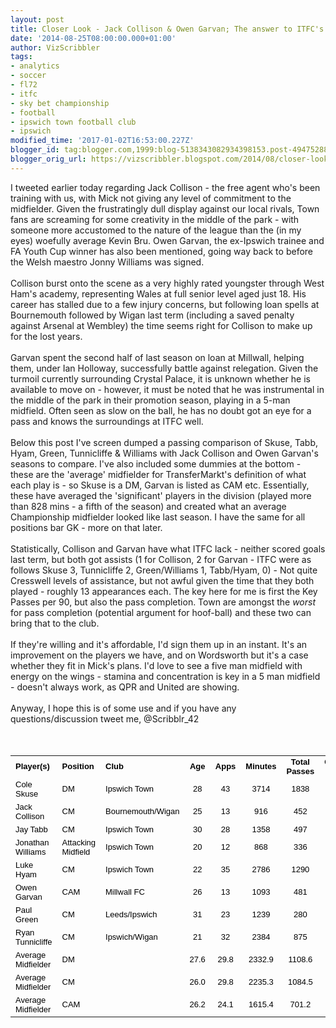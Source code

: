 ```yaml
---
layout: post
title: Closer Look - Jack Collison & Owen Garvan; The answer to ITFC's CM woes?
date: '2014-08-25T08:00:00.000+01:00'
author: VizScribbler
tags:
- analytics
- soccer
- fl72
- itfc
- sky bet championship
- football
- ipswich town football club
- ipswich
modified_time: '2017-01-02T16:53:00.227Z'
blogger_id: tag:blogger.com,1999:blog-5138343082934398153.post-4947528802975521356
blogger_orig_url: https://vizscribbler.blogspot.com/2014/08/closer-look-jack-collison-owen-garvan.html
---
```


I tweeted earlier today regarding Jack Collison - the free agent who's been training with us, with Mick not giving any level of commitment to the midfielder. Given the frustratingly dull display against our local rivals, Town fans are screaming for some creativity in the middle of the park - with someone more accustomed to the nature of the league than the (in my eyes) woefully average Kevin Bru. Owen Garvan, the ex-Ipswich trainee and FA Youth Cup winner has also been mentioned, going way back to before the Welsh maestro Jonny Williams was signed.<br /><br />Collison burst onto the scene as a very highly rated youngster through West Ham's academy, representing Wales at full senior level aged just 18. His career has stalled due to a few injury concerns, but following loan spells at Bournemouth followed by Wigan last term (including a saved penalty against Arsenal at Wembley) the time seems right for Collison to make up for the lost years.<br /><br /> Garvan spent the second half of last season on loan at Millwall, helping them, under Ian Holloway, successfully battle against relegation. Given the turmoil currently surrounding Crystal Palace, it is unknown whether he is available to move on - however, it must be noted that he was instrumental in the middle of the park in their promotion season, playing in a 5-man midfield. Often seen as slow on the ball, he has no doubt got an eye for a pass and knows the surroundings at ITFC well.<br /><br /> Below this post I've screen dumped a passing comparison of Skuse, Tabb, Hyam, Green, Tunnicliffe &amp; Williams with Jack Collison and Owen Garvan's seasons to compare. I've also included some dummies at the bottom - these are the 'average' midfielder for TransferMarkt's definition of what each play is - so Skuse is a DM, Garvan is listed as CAM etc. Essentially, these have averaged the 'significant' players in the division (played more than 828 mins - a fifth of the season) and created what an average Championship midfielder looked like last season. I have the same for all positions bar GK - more on that later.<br /><br /> Statistically, Collison and Garvan have what ITFC lack - neither scored goals last term, but both got assists (1 for Collison, 2 for Garvan - ITFC were as follows Skuse 3, Tunnicliffe 2, Green/Williams 1, Tabb/Hyam, 0) - Not quite Cresswell levels of assistance, but not awful given the time that they both played - roughly 13 appearances each. The key here for me is first the Key Passes per 90, but also the pass completion. Town are amongst the *worst* for pass completion (potential argument for hoof-ball) and these two can bring that to the club.<br /><br /> If they're willing and it's affordable, I'd sign them up in an instant. It's an improvement on the players we have, and on Wordsworth but it's a case whether they fit in Mick's plans. I'd love to see a five man midfield with energy on the wings - stamina and concentration is key in a 5 man midfield - doesn't always work, as QPR and United are showing.<br /><br /> Anyway, I hope this is of some use and if you have any questions/discussion tweet me, @Scribblr_42<br /><br /><br /><table cellpadding="0" cellspacing="0"><tbody><tr><td valign="middle"><span style="color: black; font-family: &quot;arial&quot;; font-size: small;"><b>Player(s)</b></span></td><td valign="middle"><span style="color: black; font-family: &quot;arial&quot;; font-size: small;"><b>Position</b></span></td><td valign="middle"><span style="color: black; font-family: &quot;arial&quot;; font-size: small;"><b>Club</b></span></td><td valign="middle"><div align="center"><span style="color: black; font-family: &quot;arial&quot;; font-size: small;"><b>Age</b></span></div></td><td valign="middle"><div align="center"><span style="color: black; font-family: &quot;arial&quot;; font-size: small;"><b>Apps</b></span></div></td><td valign="middle"><div align="center"><span style="color: black; font-family: &quot;arial&quot;; font-size: small;"><b>Minutes</b></span></div></td><td valign="middle"><div align="center"><span style="color: black; font-family: &quot;arial&quot;; font-size: small;"><b>Total Passes</b></span></div></td><td valign="middle"><div align="center"><span style="color: black; font-family: &quot;arial&quot;; font-size: small;"><b>Comp Pass</b></span></div></td><td valign="middle"><div align="center"><span style="color: black; font-family: &quot;arial&quot;; font-size: small;"><b>Key Pass</b></span></div></td><td valign="middle"><div align="center"><span style="color: black; font-family: &quot;arial&quot;; font-size: small;"><b>Pass p90</b></span></div></td><td valign="middle"><div align="center"><span style="color: black; font-family: &quot;arial&quot;; font-size: small;"><b>KPp90</b></span></div></td><td valign="middle"><div align="center"><span style="color: black; font-family: &quot;arial&quot;; font-size: small;"><b>Pass Comp</b></span></div></td><td valign="middle"><div align="center"><span style="color: black; font-family: &quot;arial&quot;; font-size: small;"><b>Assists/KP</b></span></div></td><td valign="middle"><div align="center"><span style="color: black; font-family: &quot;arial&quot;; font-size: small;"><b>IntP90</b></span></div></td><td valign="middle"><div align="center"><span style="color: black; font-family: &quot;arial&quot;; font-size: small;"><b>DAp90</b></span></div></td></tr><tr><td valign="middle"><span style="color: black; font-family: &quot;arial&quot;; font-size: small;">Cole Skuse</span></td><td valign="middle"><span style="color: black; font-family: &quot;arial&quot;; font-size: small;">DM</span></td><td valign="middle"><span style="color: black; font-family: &quot;arial&quot;; font-size: small;">Ipswich Town</span></td><td valign="middle"><div align="center"><span style="color: black; font-family: &quot;arial&quot;; font-size: small;">28</span></div></td><td valign="middle"><div align="center"><span style="color: black; font-family: &quot;arial&quot;; font-size: small;">43</span></div></td><td valign="middle"><div align="center"><span style="color: black; font-family: &quot;arial&quot;; font-size: small;">3714</span></div></td><td valign="middle"><div align="center"><span style="color: black; font-family: &quot;arial&quot;; font-size: small;">1838</span></div></td><td valign="middle"><div align="center"><span style="color: black; font-family: &quot;arial&quot;; font-size: small;">1446</span></div></td><td valign="middle"><div align="center"><span style="color: black; font-family: &quot;arial&quot;; font-size: small;">32</span></div></td><td valign="middle"><div align="center"><span style="color: black; font-family: &quot;arial&quot;; font-size: small;">44.540</span></div></td><td valign="middle"><div align="center"><span style="color: black; font-family: &quot;arial&quot;; font-size: small;">0.775</span></div></td><td valign="middle"><div align="center"><span style="color: black; font-family: &quot;arial&quot;; font-size: small;">78.7%</span></div></td><td valign="middle"><div align="center"><span style="color: black; font-family: &quot;arial&quot;; font-size: small;">0.094</span></div></td><td valign="middle"><div align="center"><span style="color: black; font-family: &quot;arial&quot;; font-size: small;">2.060</span></div></td><td valign="middle"><div align="center"><span style="color: black; font-family: &quot;arial&quot;; font-size: small;">4.265</span></div></td></tr><tr><td valign="middle"><span style="color: black; font-family: &quot;arial&quot;; font-size: small;">Jack Collison</span></td><td valign="middle"><span style="color: black; font-family: &quot;arial&quot;; font-size: small;">CM</span></td><td valign="middle"><span style="color: black; font-family: &quot;arial&quot;; font-size: small;">Bournemouth/Wigan</span></td><td valign="middle"><div align="center"><span style="color: black; font-family: &quot;arial&quot;; font-size: small;">25</span></div></td><td valign="middle"><div align="center"><span style="color: black; font-family: &quot;arial&quot;; font-size: small;">13</span></div></td><td valign="middle"><div align="center"><span style="color: black; font-family: &quot;arial&quot;; font-size: small;">916</span></div></td><td valign="middle"><div align="center"><span style="color: black; font-family: &quot;arial&quot;; font-size: small;">452</span></div></td><td valign="middle"><div align="center"><span style="color: black; font-family: &quot;arial&quot;; font-size: small;">379</span></div></td><td valign="middle"><div align="center"><span style="color: black; font-family: &quot;arial&quot;; font-size: small;">12</span></div></td><td valign="middle"><div align="center"><span style="color: black; font-family: &quot;arial&quot;; font-size: small;">44.410</span></div></td><td valign="middle"><div align="center"><span style="color: black; font-family: &quot;arial&quot;; font-size: small;">1.179</span></div></td><td valign="middle"><div align="center"><span style="color: black; font-family: &quot;arial&quot;; font-size: small;">83.8%</span></div></td><td valign="middle"><div align="center"><span style="color: black; font-family: &quot;arial&quot;; font-size: small;">0.083</span></div></td><td valign="middle"><div align="center"><span style="color: black; font-family: &quot;arial&quot;; font-size: small;">1.081</span></div></td><td valign="middle"><div align="center"><span style="color: black; font-family: &quot;arial&quot;; font-size: small;">2.358</span></div></td></tr><tr><td valign="middle"><span style="color: black; font-family: &quot;arial&quot;; font-size: small;">Jay Tabb</span></td><td valign="middle"><span style="color: black; font-family: &quot;arial&quot;; font-size: small;">CM</span></td><td valign="middle"><span style="color: black; font-family: &quot;arial&quot;; font-size: small;">Ipswich Town</span></td><td valign="middle"><div align="center"><span style="color: black; font-family: &quot;arial&quot;; font-size: small;">30</span></div></td><td valign="middle"><div align="center"><span style="color: black; font-family: &quot;arial&quot;; font-size: small;">28</span></div></td><td valign="middle"><div align="center"><span style="color: black; font-family: &quot;arial&quot;; font-size: small;">1358</span></div></td><td valign="middle"><div align="center"><span style="color: black; font-family: &quot;arial&quot;; font-size: small;">497</span></div></td><td valign="middle"><div align="center"><span style="color: black; font-family: &quot;arial&quot;; font-size: small;">370</span></div></td><td valign="middle"><div align="center"><span style="color: black; font-family: &quot;arial&quot;; font-size: small;">15</span></div></td><td valign="middle"><div align="center"><span style="color: black; font-family: &quot;arial&quot;; font-size: small;">32.938</span></div></td><td valign="middle"><div align="center"><span style="color: black; font-family: &quot;arial&quot;; font-size: small;">0.994</span></div></td><td valign="middle"><div align="center"><span style="color: black; font-family: &quot;arial&quot;; font-size: small;">74.4%</span></div></td><td valign="middle"><div align="center"><span style="color: black; font-family: &quot;arial&quot;; font-size: small;">0.000</span></div></td><td valign="middle"><div align="center"><span style="color: black; font-family: &quot;arial&quot;; font-size: small;">1.193</span></div></td><td valign="middle"><div align="center"><span style="color: black; font-family: &quot;arial&quot;; font-size: small;">2.187</span></div></td></tr><tr><td valign="middle"><span style="color: black; font-family: &quot;arial&quot;; font-size: small;">Jonathan Williams</span></td><td valign="middle"><span style="color: black; font-family: &quot;arial&quot;; font-size: small;">Attacking Midfield</span></td><td valign="middle"><span style="color: black; font-family: &quot;arial&quot;; font-size: small;">Ipswich Town</span></td><td valign="middle"><div align="center"><span style="color: black; font-family: &quot;arial&quot;; font-size: small;">20</span></div></td><td valign="middle"><div align="center"><span style="color: black; font-family: &quot;arial&quot;; font-size: small;">12</span></div></td><td valign="middle"><div align="center"><span style="color: black; font-family: &quot;arial&quot;; font-size: small;">868</span></div></td><td valign="middle"><div align="center"><span style="color: black; font-family: &quot;arial&quot;; font-size: small;">336</span></div></td><td valign="middle"><div align="center"><span style="color: black; font-family: &quot;arial&quot;; font-size: small;">262</span></div></td><td valign="middle"><div align="center"><span style="color: black; font-family: &quot;arial&quot;; font-size: small;">21</span></div></td><td valign="middle"><div align="center"><span style="color: black; font-family: &quot;arial&quot;; font-size: small;">34.839</span></div></td><td valign="middle"><div align="center"><span style="color: black; font-family: &quot;arial&quot;; font-size: small;">2.177</span></div></td><td valign="middle"><div align="center"><span style="color: black; font-family: &quot;arial&quot;; font-size: small;">78.0%</span></div></td><td valign="middle"><div align="center"><span style="color: black; font-family: &quot;arial&quot;; font-size: small;">0.048</span></div></td><td valign="middle"><div align="center"><span style="color: black; font-family: &quot;arial&quot;; font-size: small;">0.726</span></div></td><td valign="middle"><div align="center"><span style="color: black; font-family: &quot;arial&quot;; font-size: small;">1.244</span></div></td></tr><tr><td valign="middle"><span style="color: black; font-family: &quot;arial&quot;; font-size: small;">Luke Hyam</span></td><td valign="middle"><span style="color: black; font-family: &quot;arial&quot;; font-size: small;">CM</span></td><td valign="middle"><span style="color: black; font-family: &quot;arial&quot;; font-size: small;">Ipswich Town</span></td><td valign="middle"><div align="center"><span style="color: black; font-family: &quot;arial&quot;; font-size: small;">22</span></div></td><td valign="middle"><div align="center"><span style="color: black; font-family: &quot;arial&quot;; font-size: small;">35</span></div></td><td valign="middle"><div align="center"><span style="color: black; font-family: &quot;arial&quot;; font-size: small;">2786</span></div></td><td valign="middle"><div align="center"><span style="color: black; font-family: &quot;arial&quot;; font-size: small;">1290</span></div></td><td valign="middle"><div align="center"><span style="color: black; font-family: &quot;arial&quot;; font-size: small;">1015</span></div></td><td valign="middle"><div align="center"><span style="color: black; font-family: &quot;arial&quot;; font-size: small;">25</span></div></td><td valign="middle"><div align="center"><span style="color: black; font-family: &quot;arial&quot;; font-size: small;">41.673</span></div></td><td valign="middle"><div align="center"><span style="color: black; font-family: &quot;arial&quot;; font-size: small;">0.808</span></div></td><td valign="middle"><div align="center"><span style="color: black; font-family: &quot;arial&quot;; font-size: small;">78.7%</span></div></td><td valign="middle"><div align="center"><span style="color: black; font-family: &quot;arial&quot;; font-size: small;">0.000</span></div></td><td valign="middle"><div align="center"><span style="color: black; font-family: &quot;arial&quot;; font-size: small;">0.937</span></div></td><td valign="middle"><div align="center"><span style="color: black; font-family: &quot;arial&quot;; font-size: small;">2.649</span></div></td></tr><tr><td valign="middle"><span style="color: black; font-family: &quot;arial&quot;; font-size: small;">Owen Garvan</span></td><td valign="middle"><span style="color: black; font-family: &quot;arial&quot;; font-size: small;">CAM</span></td><td valign="middle"><span style="color: black; font-family: &quot;arial&quot;; font-size: small;">Millwall FC</span></td><td valign="middle"><div align="center"><span style="color: black; font-family: &quot;arial&quot;; font-size: small;">26</span></div></td><td valign="middle"><div align="center"><span style="color: black; font-family: &quot;arial&quot;; font-size: small;">13</span></div></td><td valign="middle"><div align="center"><span style="color: black; font-family: &quot;arial&quot;; font-size: small;">1093</span></div></td><td valign="middle"><div align="center"><span style="color: black; font-family: &quot;arial&quot;; font-size: small;">481</span></div></td><td valign="middle"><div align="center"><span style="color: black; font-family: &quot;arial&quot;; font-size: small;">399</span></div></td><td valign="middle"><div align="center"><span style="color: black; font-family: &quot;arial&quot;; font-size: small;">24</span></div></td><td valign="middle"><div align="center"><span style="color: black; font-family: &quot;arial&quot;; font-size: small;">39.607</span></div></td><td valign="middle"><div align="center"><span style="color: black; font-family: &quot;arial&quot;; font-size: small;">1.976</span></div></td><td valign="middle"><div align="center"><span style="color: black; font-family: &quot;arial&quot;; font-size: small;">83.0%</span></div></td><td valign="middle"><div align="center"><span style="color: black; font-family: &quot;arial&quot;; font-size: small;">0.083</span></div></td><td valign="middle"><div align="center"><span style="color: black; font-family: &quot;arial&quot;; font-size: small;">1.400</span></div></td><td valign="middle"><div align="center"><span style="color: black; font-family: &quot;arial&quot;; font-size: small;">2.553</span></div></td></tr><tr><td valign="middle"><span style="color: black; font-family: &quot;arial&quot;; font-size: small;">Paul Green</span></td><td valign="middle"><span style="color: black; font-family: &quot;arial&quot;; font-size: small;">CM</span></td><td valign="middle"><span style="color: black; font-family: &quot;arial&quot;; font-size: small;">Leeds/Ipswich</span></td><td valign="middle"><div align="center"><span style="color: black; font-family: &quot;arial&quot;; font-size: small;">31</span></div></td><td valign="middle"><div align="center"><span style="color: black; font-family: &quot;arial&quot;; font-size: small;">23</span></div></td><td valign="middle"><div align="center"><span style="color: black; font-family: &quot;arial&quot;; font-size: small;">1239</span></div></td><td valign="middle"><div align="center"><span style="color: black; font-family: &quot;arial&quot;; font-size: small;">280</span></div></td><td valign="middle"><div align="center"><span style="color: black; font-family: &quot;arial&quot;; font-size: small;">215</span></div></td><td valign="middle"><div align="center"><span style="color: black; font-family: &quot;arial&quot;; font-size: small;">12</span></div></td><td valign="middle"><div align="center"><span style="color: black; font-family: &quot;arial&quot;; font-size: small;">20.339</span></div></td><td valign="middle"><div align="center"><span style="color: black; font-family: &quot;arial&quot;; font-size: small;">0.872</span></div></td><td valign="middle"><div align="center"><span style="color: black; font-family: &quot;arial&quot;; font-size: small;">76.8%</span></div></td><td valign="middle"><div align="center"><span style="color: black; font-family: &quot;arial&quot;; font-size: small;">0.083</span></div></td><td valign="middle"><div align="center"><span style="color: black; font-family: &quot;arial&quot;; font-size: small;">0.872</span></div></td><td valign="middle"><div align="center"><span style="color: black; font-family: &quot;arial&quot;; font-size: small;">1.671</span></div></td></tr><tr><td valign="middle"><span style="color: black; font-family: &quot;arial&quot;; font-size: small;">Ryan Tunnicliffe</span></td><td valign="middle"><span style="color: black; font-family: &quot;arial&quot;; font-size: small;">CM</span></td><td valign="middle"><span style="color: black; font-family: &quot;arial&quot;; font-size: small;">Ipswich/Wigan</span></td><td valign="middle"><div align="center"><span style="color: black; font-family: &quot;arial&quot;; font-size: small;">21</span></div></td><td valign="middle"><div align="center"><span style="color: black; font-family: &quot;arial&quot;; font-size: small;">32</span></div></td><td valign="middle"><div align="center"><span style="color: black; font-family: &quot;arial&quot;; font-size: small;">2384</span></div></td><td valign="middle"><div align="center"><span style="color: black; font-family: &quot;arial&quot;; font-size: small;">875</span></div></td><td valign="middle"><div align="center"><span style="color: black; font-family: &quot;arial&quot;; font-size: small;">677</span></div></td><td valign="middle"><div align="center"><span style="color: black; font-family: &quot;arial&quot;; font-size: small;">20</span></div></td><td valign="middle"><div align="center"><span style="color: black; font-family: &quot;arial&quot;; font-size: small;">33.033</span></div></td><td valign="middle"><div align="center"><span style="color: black; font-family: &quot;arial&quot;; font-size: small;">0.755</span></div></td><td valign="middle"><div align="center"><span style="color: black; font-family: &quot;arial&quot;; font-size: small;">77.4%</span></div></td><td valign="middle"><div align="center"><span style="color: black; font-family: &quot;arial&quot;; font-size: small;">0.100</span></div></td><td valign="middle"><div align="center"><span style="color: black; font-family: &quot;arial&quot;; font-size: small;">0.944</span></div></td><td valign="middle"><div align="center"><span style="color: black; font-family: &quot;arial&quot;; font-size: small;">2.303</span></div></td></tr><tr><td valign="bottom"><span style="color: black; font-family: &quot;arial&quot;; font-size: small;">Average Midfielder</span></td><td valign="middle"><span style="color: black; font-family: &quot;arial&quot;; font-size: small;">DM</span></td><td valign="middle"></td><td valign="middle"><div align="center"><span style="color: black; font-family: &quot;arial&quot;; font-size: small;">27.6</span></div></td><td valign="middle"><div align="center"><span style="color: black; font-family: &quot;arial&quot;; font-size: small;">29.8</span></div></td><td valign="middle"><div align="center"><span style="color: black; font-family: &quot;arial&quot;; font-size: small;">2332.9</span></div></td><td valign="middle"><div align="center"><span style="color: black; font-family: &quot;arial&quot;; font-size: small;">1108.6</span></div></td><td valign="middle"><div align="center"><span style="color: black; font-family: &quot;arial&quot;; font-size: small;">878.8</span></div></td><td valign="middle"><div align="center"><span style="color: black; font-family: &quot;arial&quot;; font-size: small;">17.8</span></div></td><td valign="middle"><div align="center"><span style="color: black; font-family: &quot;arial&quot;; font-size: small;">43.0</span></div></td><td valign="middle"><div align="center"><span style="color: black; font-family: &quot;arial&quot;; font-size: small;">0.7</span></div></td><td valign="middle"><div align="center"><span style="color: black; font-family: &quot;arial&quot;; font-size: small;">78.9%</span></div></td><td valign="middle"><div align="center"><span style="color: black; font-family: &quot;arial&quot;; font-size: small;">0.1</span></div></td><td valign="middle"><div align="center"><span style="color: black; font-family: &quot;arial&quot;; font-size: small;">1.7</span></div></td><td valign="middle"><div align="center"><span style="color: black; font-family: &quot;arial&quot;; font-size: small;">4.1</span></div></td></tr><tr><td valign="bottom"><span style="color: black; font-family: &quot;arial&quot;; font-size: small;">Average Midfielder</span></td><td valign="middle"><span style="color: black; font-family: &quot;arial&quot;; font-size: small;">CM</span></td><td valign="middle"></td><td valign="middle"><div align="center"><span style="color: black; font-family: &quot;arial&quot;; font-size: small;">26.0</span></div></td><td valign="middle"><div align="center"><span style="color: black; font-family: &quot;arial&quot;; font-size: small;">29.8</span></div></td><td valign="middle"><div align="center"><span style="color: black; font-family: &quot;arial&quot;; font-size: small;">2235.3</span></div></td><td valign="middle"><div align="center"><span style="color: black; font-family: &quot;arial&quot;; font-size: small;">1084.5</span></div></td><td valign="middle"><div align="center"><span style="color: black; font-family: &quot;arial&quot;; font-size: small;">863.9</span></div></td><td valign="middle"><div align="center"><span style="color: black; font-family: &quot;arial&quot;; font-size: small;">25.0</span></div></td><td valign="middle"><div align="center"><span style="color: black; font-family: &quot;arial&quot;; font-size: small;">43.105</span></div></td><td valign="middle"><div align="center"><span style="color: black; font-family: &quot;arial&quot;; font-size: small;">0.976</span></div></td><td valign="middle"><div align="center"><span style="color: black; font-family: &quot;arial&quot;; font-size: small;">78.9%</span></div></td><td valign="middle"><div align="center"><span style="color: black; font-family: &quot;arial&quot;; font-size: small;">0.102</span></div></td><td valign="middle"><div align="center"><span style="color: black; font-family: &quot;arial&quot;; font-size: small;">1.489</span></div></td><td valign="middle"><div align="center"><span style="color: black; font-family: &quot;arial&quot;; font-size: small;">3.502</span></div></td></tr><tr><td valign="bottom"><span style="color: black; font-family: &quot;arial&quot;; font-size: small;">Average Midfielder</span></td><td valign="middle"><span style="color: black; font-family: &quot;arial&quot;; font-size: small;">CAM</span></td><td valign="middle"></td><td valign="middle"><div align="center"><span style="color: black; font-family: &quot;arial&quot;; font-size: small;">26.2</span></div></td><td valign="middle"><div align="center"><span style="color: black; font-family: &quot;arial&quot;; font-size: small;">24.1</span></div></td><td valign="middle"><div align="center"><span style="color: black; font-family: &quot;arial&quot;; font-size: small;">1615.4</span></div></td><td valign="middle"><div align="center"><span style="color: black; font-family: &quot;arial&quot;; font-size: small;">701.2</span></div></td><td valign="middle"><div align="center"><span style="color: black; font-family: &quot;arial&quot;; font-size: small;">556.6</span></div></td><td valign="middle"><div align="center"><span style="color: black; font-family: &quot;arial&quot;; font-size: small;">27.8</span></div></td><td valign="middle"><div align="center"><span style="color: black; font-family: &quot;arial&quot;; font-size: small;">39.3</span></div></td><td valign="middle"><div align="center"><span style="color: black; font-family: &quot;arial&quot;; font-size: small;">1.6</span></div></td><td valign="middle"><div align="center"><span style="color: black; font-family: &quot;arial&quot;; font-size: small;">79.1%</span></div></td><td valign="middle"><div align="center"><span style="color: black; font-family: &quot;arial&quot;; font-size: small;">0.1</span></div></td><td valign="middle"><div align="center"><span style="color: black; font-family: &quot;arial&quot;; font-size: small;">0.9</span></div></td><td valign="middle"><div align="center"><span style="color: black; font-family: &quot;arial&quot;; font-size: small;">2.0</span></div></td></tr></tbody></table>